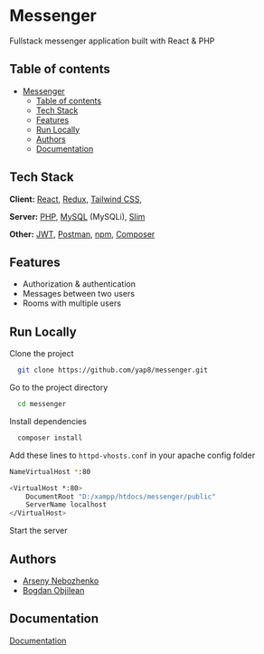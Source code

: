 
# Messenger

Fullstack messenger application built with React & PHP

## Table of contents

- [Messenger](#messenger)
  - [Table of contents](#table-of-contents)
  - [Tech Stack](#tech-stack)
  - [Features](#features)
  - [Run Locally](#run-locally)
  - [Authors](#authors)
  - [Documentation](#documentation)

## Tech Stack

**Client:** [React](https://reactjs.org/), [Redux](https://redux.js.org/), [Tailwind CSS](https://tailwindcss.com/),

**Server:** [PHP](https://www.php.net/), [MySQL](https://www.mysql.com/) (MySQLi), [Slim](https://www.slimframework.com/)

**Other:** [JWT](https://jwt.io/), [Postman](https://www.postman.com/), [npm](https://www.npmjs.com/), [Composer](https://getcomposer.org/)

## Features

- Authorization & authentication
- Messages between two users
- Rooms with multiple users

## Run Locally

Clone the project

```bash
  git clone https://github.com/yap8/messenger.git
```

Go to the project directory

```bash
  cd messenger
```

Install dependencies

```bash
  composer install
```

Add these lines to `httpd-vhosts.conf` in your apache config folder
```bash
NameVirtualHost *:80

<VirtualHost *:80>
    DocumentRoot "D:/xampp/htdocs/messenger/public"
    ServerName localhost
</VirtualHost>
```

Start the server

## Authors

- [Arseny Nebozhenko](https://github.com/yap8)
- [Bogdan Objilean](https://github.com/Bodea0001)

## Documentation
[Documentation](https://docs.google.com/document/d/1Sj9O9VG-3JCUWKqGXQ3qXcUCj3VESROB30O5tMx-igg/edit?usp=sharing)
